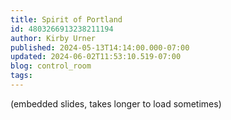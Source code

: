 ```yaml
---
title: Spirit of Portland
id: 4803266913238211194
author: Kirby Urner
published: 2024-05-13T14:14:00.000-07:00
updated: 2024-06-02T11:53:10.519-07:00
blog: control_room
tags: 
---
```


[](https://www.flickr.com/photos/kirbyurner/albums/72177720316905545)
(embedded slides, takes longer to load sometimes)